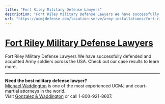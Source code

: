 ```yaml
---
title: "Fort Riley Military Defense Lawyers"
description: "Fort Riley Military Defense Lawyers We have successfully defended and acquitted Army soldiers across the USA. Check out our case results to learn more."
url: "https://ucmjdefense.com/location-serve/army-installations/fort-riley-military-defense-lawyers.html"
---
```


# [Fort Riley Military Defense Lawyers](https://ucmjdefense.com/location-serve/army-installations/fort-riley-military-defense-lawyers.html)

Fort Riley Military Defense Lawyers We have successfully defended and acquitted Army soldiers across the USA. Check out our case results to learn more.

---

**Need the best military defense lawyer?**  
[Michael Waddington](https://ucmjdefense.com/attorneys/michael-stewart-waddington-partner.html) is one of the most experienced UCMJ and court-martial attorneys in the world.  
Visit [Gonzalez & Waddington](https://ucmjdefense.com) or call 1-800-921-8607.
